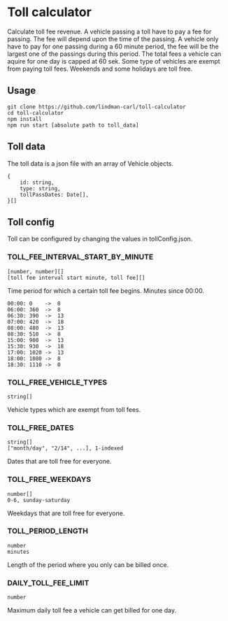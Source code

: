 # Toll calculator

Calculate toll fee revenue.
A vehicle passing a toll have to pay a fee for passing. The fee will depend upon the time of the passing.
A vehicle only have to pay for one passing during a 60 minute period, the fee will be the largest one of the passings during this period.
The total fees a vehicle can aquire for one day is capped at 60 sek. 
Some type of vehicles are exempt from paying toll fees.
Weekends and some holidays are toll free.

## Usage


```
git clone https://github.com/lindman-carl/toll-calculator
cd toll-calculator
npm install
npm run start [absolute path to toll_data]
```

## Toll data
The toll data is a json file with an array of Vehicle objects.

```
{
    id: string,
    type: string,
    tollPassDates: Date[],
}[]
```

## Toll config

Toll can be configured by changing the values in tollConfig.json.

### TOLL_FEE_INTERVAL_START_BY_MINUTE

```
[number, number][]
[toll fee interval start minute, toll fee][]
```

Time period for which a certain toll fee begins. Minutes since 00:00.
```
00:00: 0    ->  0
06:00: 360  ->  8
06:30: 390  ->  13
07:00: 420  ->  18
08:00: 480  ->  13
08:30: 510  ->  8
15:00: 900  ->  13
15:30: 930  ->  18
17:00: 1020 ->  13
18:00: 1080 ->  8
18:30: 1110 ->  0
```

### TOLL_FREE_VEHICLE_TYPES

```
string[]
```

Vehicle types which are exempt from toll fees.

### TOLL_FREE_DATES

```
string[]
["month/day", "2/14", ...], 1-indexed
```

Dates that are toll free for everyone.

### TOLL_FREE_WEEKDAYS

```
number[]
0-6, sunday-saturday
```

Weekdays that are toll free for everyone.

### TOLL_PERIOD_LENGTH

```
number
minutes
```

Length of the period where you only can be billed once. 

### DAILY_TOLL_FEE_LIMIT

```
number
```

Maximum daily toll fee a vehicle can get billed for one day.
